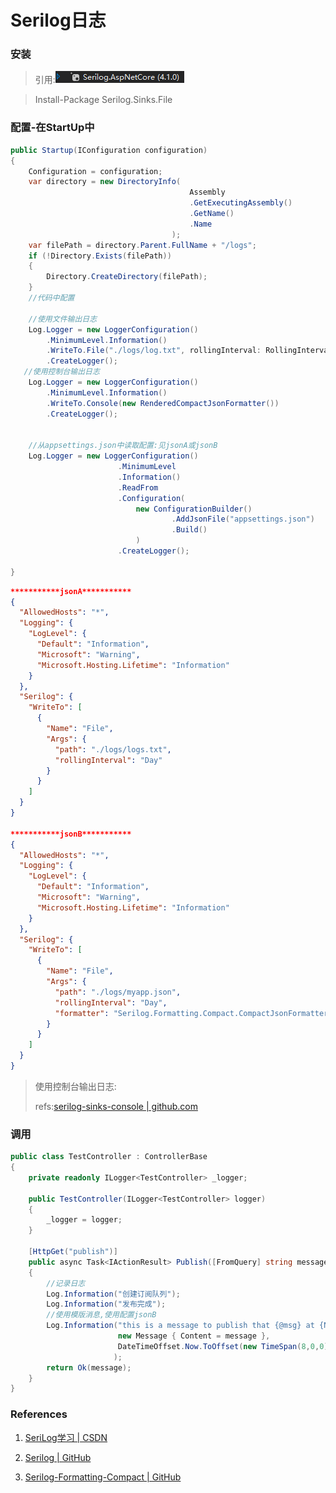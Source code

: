 # Serilog日志

### 安装

> 引用:![image-20210521113713391](18.Serilog.assets/image-20210521113713391.png)

> Install-Package Serilog.Sinks.File

### 配置-在StartUp中

```c#
public Startup(IConfiguration configuration)
{
    Configuration = configuration;
    var directory = new DirectoryInfo(
                                        Assembly
                                        .GetExecutingAssembly()
                                        .GetName()
                                        .Name
    								);
    var filePath = directory.Parent.FullName + "/logs";
    if (!Directory.Exists(filePath))
    {
        Directory.CreateDirectory(filePath);
    }
    //代码中配置
    
    //使用文件输出日志
    Log.Logger = new LoggerConfiguration()
        .MinimumLevel.Information()
        .WriteTo.File("./logs/log.txt", rollingInterval: RollingInterval.Day)
        .CreateLogger();
   //使用控制台输出日志
    Log.Logger = new LoggerConfiguration()
        .MinimumLevel.Information()
        .WriteTo.Console(new RenderedCompactJsonFormatter())
        .CreateLogger();
    
    
	//从appsettings.json中读取配置:见jsonA或jsonB
    Log.Logger = new LoggerConfiguration()
                        .MinimumLevel
                        .Information()
                        .ReadFrom
                        .Configuration(
                            new ConfigurationBuilder()
                                    .AddJsonFile("appsettings.json")
                                    .Build()
                        	)
        				.CreateLogger();
    
}
```

```json
***********jsonA***********
{
  "AllowedHosts": "*",
  "Logging": {
    "LogLevel": {
      "Default": "Information",
      "Microsoft": "Warning",
      "Microsoft.Hosting.Lifetime": "Information"
    }
  },
  "Serilog": {
    "WriteTo": [
      {
        "Name": "File",
        "Args": {
          "path": "./logs/logs.txt",
          "rollingInterval": "Day"
        }
      }
    ]
  }
}

***********jsonB***********
{
  "AllowedHosts": "*",
  "Logging": {
    "LogLevel": {
      "Default": "Information",
      "Microsoft": "Warning",
      "Microsoft.Hosting.Lifetime": "Information"
    }
  },
  "Serilog": {
    "WriteTo": [
      {
        "Name": "File",
        "Args": {
          "path": "./logs/myapp.json",
          "rollingInterval": "Day",
          "formatter": "Serilog.Formatting.Compact.CompactJsonFormatter,Serilog.Formatting.Compact"
        }
      }
    ]
  }
}

```

> 使用控制台输出日志:
>
> refs:[serilog-sinks-console | github.com](https://github.com/serilog/serilog-sinks-console)

### 调用

```c#
public class TestController : ControllerBase
{
    private readonly ILogger<TestController> _logger;

    public TestController(ILogger<TestController> logger)
    {
        _logger = logger;
    }
    
    [HttpGet("publish")]
    public async Task<IActionResult> Publish([FromQuery] string message)
    {
        //记录日志
        Log.Information("创建订阅队列");
        Log.Information("发布完成");
        //使用模版消息,使用配置jsonB
        Log.Information("this is a message to publish that {@msg} at {Now}", 
                        new Message { Content = message }, 
                        DateTimeOffset.Now.ToOffset(new TimeSpan(8,0,0))
                       );
        return Ok(message);
    }
}
```



### References

1. [SeriLog学习 | CSDN](https://blog.csdn.net/kkaazz/article/details/104227200#_70)

2. [Serilog | GitHub](https://github.com/serilog)
3. [Serilog-Formatting-Compact | GitHub](https://github.com/serilog/serilog-formatting-compact/tree/dev)
